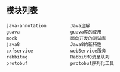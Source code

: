 ## 模块列表

    java-annotation         Java注解
    guava                   guava库的使用
    mock                    面向开发的测试库
    java8                   Java8的新特性
    cxfservice              webService服务
    rabbitmq                RabbitMQ消息队列
    protobuf                protobuf序列化工具
   